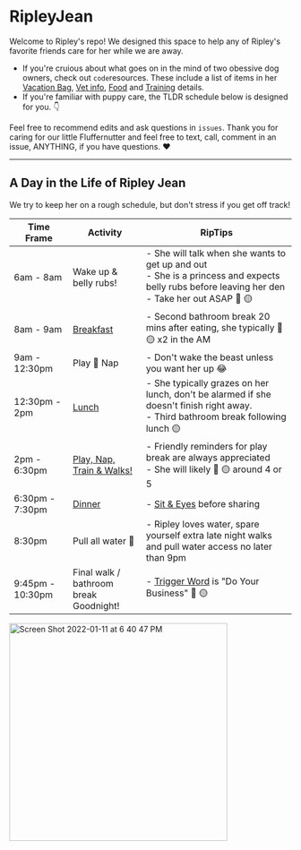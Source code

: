 # RipleyJean 
Welcome to Ripley's repo! We designed this space to help any of Ripley's favorite friends care for her while we are away. 

- If you're cruious about what goes on in the mind of two obessive dog owners, check out `code`resources. These include a list of items in her [Vacation Bag](https://github.com/KristinaMarie/RipleyJean/blob/main/Vacation%20Bag.md), [Vet info](https://github.com/KristinaMarie/RipleyJean/blob/main/Veterinarian.md), [Food](https://github.com/KristinaMarie/RipleyJean/blob/main/Food.md) and [Training](https://github.com/KristinaMarie/RipleyJean/blob/main/Training.md) details. 
- If you're familiar with puppy care, the TLDR schedule below is designed for you. 👇

Feel free to recommend edits and ask questions in `issues`.  Thank you for caring for our little Fluffernutter and feel free to text, call, comment in an issue, ANYTHING, if you have questions. ♥️ 

-----------------------------------------

## A Day in the Life of Ripley Jean  
We try to keep her on a rough schedule, but don't stress if you get off track! 

| Time Frame | Activity | RipTips | 
| --- | --- | --- |
| 6am - 8am | Wake up & belly rubs! | - She will talk when she wants to get up and out <br> - She is a princess and expects belly rubs before leaving her den <br> - Take her out ASAP 💩 🟡
| 8am - 9am | [Breakfast](https://github.com/KristinaMarie/RipleyJean/blob/main/Food.md) | - Second bathroom break 20 mins after eating, she typically 💩 🟡 x2 in the AM | 
| 9am - 12:30pm | Play 🔁 Nap | - Don't wake the beast unless you want her up 😂 | 
| 12:30pm - 2pm | [Lunch](https://github.com/KristinaMarie/RipleyJean/blob/main/Food.md) | - She typically grazes on her lunch, don't be alarmed if she doesn't finish right away. <br> - Third bathroom break following lunch 🟡 | 
| 2pm - 6:30pm | [Play, Nap, Train & Walks! ](https://github.com/KristinaMarie/RipleyJean/blob/main/Training.md)| - Friendly reminders for play break are always appreciated <br> - She will likely 💩 🟡 around 4 or 5 | 
| 6:30pm - 7:30pm | [Dinner](https://github.com/KristinaMarie/RipleyJean/blob/main/Food.md) | - [Sit & Eyes](https://github.com/KristinaMarie/RipleyJean/blob/main/Training.md) before sharing | 
| 8:30pm | Pull all water 🚰 | - Ripley loves water, spare yourself extra late night walks and pull water access no later than 9pm | 
| 9:45pm - 10:30pm | Final walk / bathroom break <br> Goodnight! | - [Trigger Word](https://github.com/KristinaMarie/RipleyJean/blob/main/Training.md) is "Do Your Business" 💩 🟡 | 

<img width="389" alt="Screen Shot 2022-01-11 at 6 40 47 PM" src="https://user-images.githubusercontent.com/16786768/149054192-bac903ab-1aad-4895-b4ab-8c2903817006.png">
